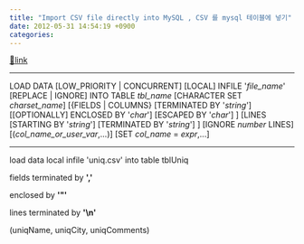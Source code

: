 ```yaml
---
title: "Import CSV file directly into MySQL , CSV 를 mysql 테이블에 넣기"
date: 2012-05-31 14:54:19 +0900
categories: 
---
```

[🔗link](http://www.mins01.com/mh/tech/read/772)
***


LOAD DATA [LOW_PRIORITY | CONCURRENT] [LOCAL] INFILE '*file_name*'
    [REPLACE | IGNORE]
    INTO TABLE *tbl_name*    [CHARACTER SET *charset_name*]
    [{FIELDS | COLUMNS}
        [TERMINATED BY '*string*']
        [[OPTIONALLY] ENCLOSED BY '*char*']
        [ESCAPED BY '*char*']
    ]
    [LINES
        [STARTING BY '*string*']
        [TERMINATED BY '*string*']
    ]
    [IGNORE *number* LINES]
    [(*col_name_or_user_var*,...)]
    [SET *col_name* = *expr*,...]




- - - - - -

  


load data local infile 'uniq.csv' into table tblUniq 

fields terminated by **','**

enclosed by **'"'**

lines terminated by **'\n'**

(uniqName, uniqCity, uniqComments)

  
  



